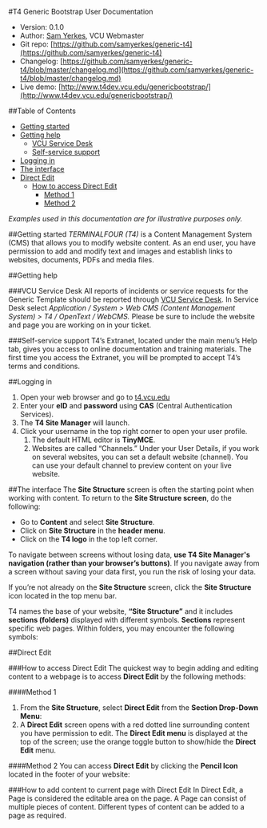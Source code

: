 #T4 Generic Bootstrap User Documentation
*	Version: 0.1.0
*	Author: [Sam Yerkes](mailto:syerkes@vcu.edu), VCU Webmaster
*	Git repo: [https://github.com/samyerkes/generic-t4](https://github.com/samyerkes/generic-t4)
*	Changelog: [https://github.com/samyerkes/generic-t4/blob/master/changelog.md](https://github.com/samyerkes/generic-t4/blob/master/changelog.md)
*	Live demo: [http://www.t4dev.vcu.edu/genericbootstrap/](http://www.t4dev.vcu.edu/genericbootstrap/)

##Table of Contents
*	[Getting started](#getting-started)
*	[Getting help](#getting-help)
	*	[VCU Service Desk](#vcu-service-desk)
	*	[Self-service support](#self-service-support)
*	[Logging in](#logging-in)
*	[The interface](#the-interface)
*	[Direct Edit](#direct-edit)
	*	[How to access Direct Edit](#how-to-access-direct-edit)
		*	[Method 1](#method-1)
		*	[Method 2](#method-2)

*Examples used in this documentation are for illustrative purposes only.*

##Getting started
*TERMINALFOUR (T4)* is a Content Management System (CMS) that allows you to modify website content.  As an end user, you have permission to add and modify text and images and establish links to websites, documents, PDFs and media files.

##Getting help

###VCU Service Desk
All reports of incidents or service requests for the Generic Template should be reported through [VCU Service Desk](https://servicedesk.vcu.edu/). In Service Desk select *Application / System > Web CMS (Content Management System) > T4 / OpenText / WebCMS.* Please be sure to include the website and page you are working on in your ticket.

###Self-service support 
T4’s Extranet, located under the main menu’s Help tab, gives you access to online documentation and training materials.  The first time you access the Extranet, you will be prompted to accept T4’s terms and conditions.

##Logging in
1.	Open your web browser and go to [t4.vcu.edu](http://t4.vcu.edu)
2.	Enter your **eID** and **password** using **CAS** (Central Authentication Services).
3.	The **T4 Site Manager** will launch.
4.	Click your username in the top right corner to open your user profile.
	1.	The default HTML editor is **TinyMCE**.
	2.	Websites are called “Channels.”  Under your User Details, if you work on several websites, you can set a default website (channel).  You can use your default channel to preview content on your live website. 

##The interface
The **Site Structure** screen is often the starting point when working with content.  To return to the **Site Structure screen**, do the following:
*	Go to **Content** and select **Site Structure**.
*	Click on **Site Structure** in the **header menu**.
*	Click on the **T4 logo** in the top left corner.

To navigate between screens without losing data, **use T4 Site Manager's navigation (rather than your browser’s buttons)**. If you navigate away from a screen without saving your data first, you run the risk of losing your data.

If you’re not already on the **Site Structure** screen, click the **Site Structure** icon located in the top menu bar.

T4 names the base of your website, **“Site Structure”** and it includes **sections (folders)** displayed with different symbols. **Sections** represent specific web pages. Within folders, you may encounter the following symbols: 

##Direct Edit

###How to access Direct Edit
The quickest way to begin adding and editing content to a webpage is to access **Direct Edit** by the following methods:

####Method 1
1.    From the **Site Structure**, select **Direct Edit** from the **Section Drop-Down Menu**:
2.    A **Direct Edit** screen opens with a red dotted line surrounding content you have permission to edit. The **Direct Edit menu** is displayed at the top of the screen; use the orange toggle button to show/hide the **Direct Edit** menu.

####Method 2
You can access **Direct Edit** by clicking the **Pencil Icon** located in the footer of your website:

###How to add content to current page with Direct Edit
In Direct Edit, a Page is considered the editable area on the page. A Page can consist of multiple pieces of content. Different types of content can be added to a page as required.

